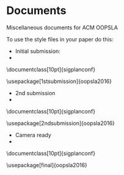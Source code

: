 # Documents
Miscellaneous documents for ACM OOPSLA

To use the style files in your paper do this:

- Initial submission:
- 
\documentclass[10pt]{sigplanconf}

\usepackage[1stsubmission]{oopsla2016}

- 2nd submission
- 
\documentclass[10pt]{sigplanconf}

\usepackage[2ndsubmission]{oopsla2016}

- Camera ready
- 
\documentclass[10pt]{sigplanconf}

\usepackage[final]{oopsla2016}
